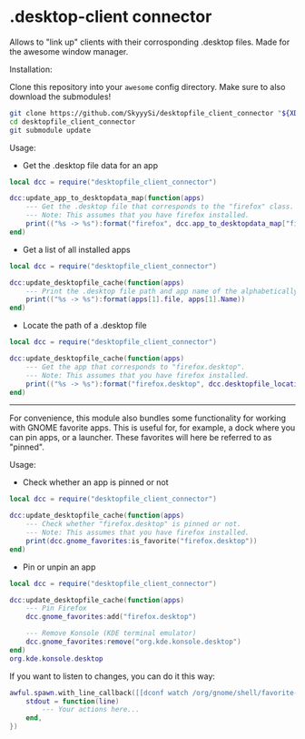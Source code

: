 # .desktop-client connector

Allows to "link up" clients with their corrosponding .desktop files.
Made for the awesome window manager.

Installation:

Clone this repository into your `awesome` config directory. Make sure to
also download the submodules!

```bash
git clone https://github.com/SkyyySi/desktopfile_client_connector "${XDG_CONFIG_HOME:-$HOME/.config}/awesome/desktopfile_client_connector"
cd desktopfile_client_connector
git submodule update
```

Usage:

 - Get the .desktop file data for an app
```lua
local dcc = require("desktopfile_client_connector")

dcc:update_app_to_desktopdata_map(function(apps)
	--- Get the .desktop file that corresponds to the "firefox" class.
	--- Note: This assumes that you have firefox installed.
	print(("%s -> %s"):format("firefox", dcc.app_to_desktopdata_map["firefox"].Name))
end)
```

 - Get a list of all installed apps
```lua
local dcc = require("desktopfile_client_connector")

dcc:update_desktopfile_cache(function(apps)
	--- Print the .desktop file path and app name of the alphabetically first app
	print(("%s -> %s"):format(apps[1].file, apps[1].Name))
end)
```

 - Locate the path of a .desktop file
```lua
local dcc = require("desktopfile_client_connector")

dcc:update_desktopfile_cache(function(apps)
	--- Get the app that corresponds to "firefox.desktop".
	--- Note: This assumes that you have firefox installed.
	print(("%s -> %s"):format("firefox.desktop", dcc.desktopfile_location_cache["firefox.desktop"].file))
end)
```

---

For convenience, this module also bundles some functionality for working with GNOME favorite apps.
This is useful for, for example, a dock where you can pin apps, or a launcher.
These favorites will here be referred to as "pinned".

Usage:

- Check whether an app is pinned or not
```lua
local dcc = require("desktopfile_client_connector")

dcc:update_desktopfile_cache(function(apps)
	--- Check whether "firefox.desktop" is pinned or not.
	--- Note: This assumes that you have firefox installed.
	print(dcc.gnome_favorites:is_favorite("firefox.desktop"))
end)
```

- Pin or unpin an app
```lua
local dcc = require("desktopfile_client_connector")

dcc:update_desktopfile_cache(function(apps)
	--- Pin Firefox
	dcc.gnome_favorites:add("firefox.desktop")

	--- Remove Konsole (KDE terminal emulator)
	dcc.gnome_favorites:remove("org.kde.konsole.desktop")
end)
org.kde.konsole.desktop
```

If you want to listen to changes, you can do it this way:
```lua
awful.spawn.with_line_callback([[dconf watch /org/gnome/shell/favorite-apps]], {
	stdout = function(line)
		--- Your actions here...
	end,
})
```

